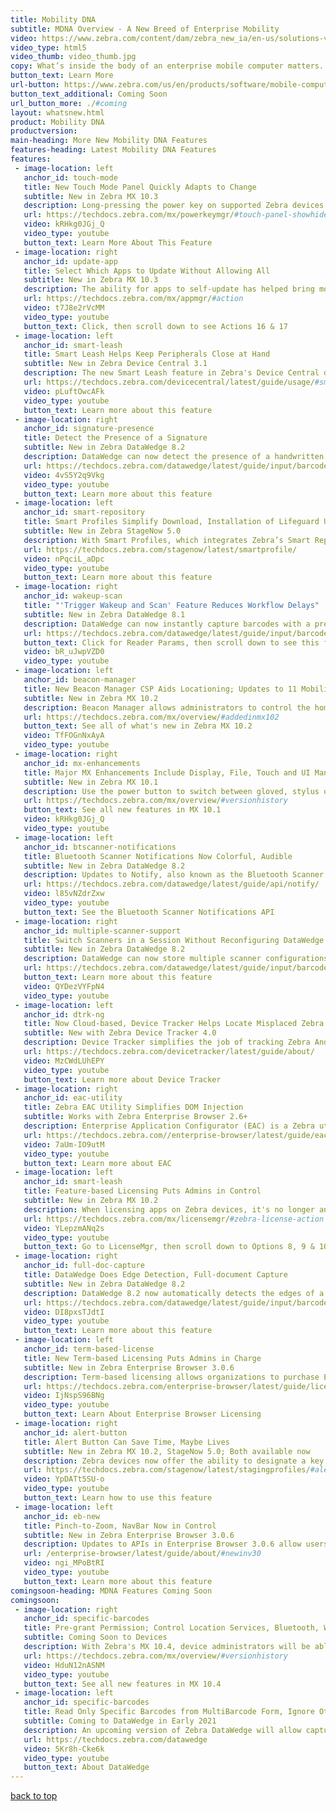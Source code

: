 ```yaml
---
title: Mobility DNA
subtitle: MDNA Overview - A New Breed of Enterprise Mobility
video: https://www.zebra.com/content/dam/zebra_new_ia/en-us/solutions-verticals/product/Software/Mobility%20Software/mobility-dna/videos/mobility-dna-video.mp4/_jcr_content/renditions/original   
video_type: html5
video_thumb: video_thumb.jpg
copy: What’s inside the body of an enterprise mobile computer matters. That’s why Zebra engineered Mobility DNA — the genetic code that gives our mobile computers distinct enterprise capabilities.Its unique software ecosystem transforms Android™, the world’s most popular consumer operating system, into an enterprise-ready force. Now, the pains common to other enterprise mobility platforms disappear — making application management simpler, integration problem-free and operations a powerhouse of productivity.
button_text: Learn More
url-button: https://www.zebra.com/us/en/products/software/mobile-computers/mobility-dna.html
button_text_additional: Coming Soon
url_button_more: ./#coming
layout: whatsnew.html
product: Mobility DNA
productversion: 
main-heading: More New Mobility DNA Features
features-heading: Latest Mobility DNA Features
features:
 - image-location: left
   anchor_id: touch-mode
   title: New Touch Mode Panel Quickly Adapts to Change
   subtitle: New in Zebra MX 10.3  
   description: Long-pressing the power key on supported Zebra devices now provides quick access to Touch Mode settings, a new settings panel that allows users to switch touch-screen modes to quickly adapt to changes in the computing environment. 
   url: https://techdocs.zebra.com/mx/powerkeymgr/#touch-panel-showhide
   video: kRHkg0JGj_Q
   video_type: youtube
   button_text: Learn More About This Feature
 - image-location: right
   anchor_id: update-app
   title: Select Which Apps to Update Without Allowing All 
   subtitle: New in Zebra MX 10.3 
   description: The ability for apps to self-update has helped bring mobile computing devices to the forefront of the productive enterprise. Now, Zebra's App Manager utility lets administrators decide which apps on a device can update and which should stay the same until explicitly allowed to receive an upgrade. 
   url: https://techdocs.zebra.com/mx/appmgr/#action
   video: t7J8e2rVcMM
   video_type: youtube
   button_text: Click, then scroll down to see Actions 16 & 17 
 - image-location: left
   anchor_id: smart-leash
   title: Smart Leash Helps Keep Peripherals Close at Hand
   subtitle: New in Zebra Device Central 3.1
   description: The new Smart Leash feature in Zebra's Device Central device management system notifies the device user when a peripheral they've been using moves out of an area, helping ensure that the peripheral is not lost or left behind. Device Central is a server-based enterprise monitoring and management system for tracking Bluetooth devices in an organization.
   url: https://techdocs.zebra.com/devicecentral/latest/guide/usage/#smartleash
   video: pLuftOwcAFk
   video_type: youtube
   button_text: Learn more about this feature
 - image-location: right
   anchor_id: signature-presence
   title: Detect the Presence of a Signature
   subtitle: New in Zebra DataWedge 8.2
   description: DataWedge can now detect the presence of a handwritten signature to automatically check for delivery confirmation. DataWedge provides the capability for any application on a device to acquire data from various input sources, manipulate data based on basic or custom rules, and output data to the app.
   url: https://techdocs.zebra.com/datawedge/latest/guide/input/barcode/#documentselection
   video: 4vS5Y2q9Vkg
   video_type: youtube
   button_text: Learn more about this feature
 - image-location: left
   anchor_id: smart-repository
   title: Smart Profiles Simplify Download, Installation of Lifeguard Updates
   subtitle: New in Zebra StageNow 5.0
   description: With Smart Profiles, which integrates Zebra’s Smart Repository with Lifeguard update data, admins now can easily and quickly deploy updates that apply to any set of specific devices. StageNow is a free Windows tool that gives administrators an easy way to stage, set up and mass-deploy Zebra’s Android mobile computers.   
   url: https://techdocs.zebra.com/stagenow/latest/smartprofile/
   video: nPqciL_aDpc
   video_type: youtube
   button_text: Learn more about this feature      
 - image-location: right
   anchor_id: wakeup-scan
   title: "'Trigger Wakeup and Scan' Feature Reduces Workflow Delays" 
   subtitle: New in Zebra DataWedge 8.1
   description: DataWedge can now instantly capture barcodes with a press of the scan button when resuming operation after device suspend, eliminating delays in workflow and improving worker productivity. 
   url: https://techdocs.zebra.com/datawedge/latest/guide/input/barcode/#readerparams
   button_text: Click for Reader Params, then scroll down to see this feature
   video: bR_uJwpVZD0
   video_type: youtube
 - image-location: left
   anchor_id: beacon-manager
   title: New Beacon Manager CSP Aids Locationing; Updates to 11 Mobility Extensions
   subtitle: New in Zebra MX 10.2
   description: Beacon Manager allows administrators to control the homing signal sent by supported Zebra devices to aid with location. MX 10.2 also includes enhancements to Bluetooth, Clock, Display, KeyMapping License, Power, PowerKey, Touch, UI and WiFi CSPs.  
   url: https://techdocs.zebra.com/mx/overview/#addedinmx102
   button_text: See all of what's new in Zebra MX 10.2
   video: TfFOGnNxAyA
   video_type: youtube
 - image-location: right
   anchor_id: mx-enhancements
   title: Major MX Enhancements Include Display, File, Touch and UI Managers 
   subtitle: New in Zebra MX 10.1
   description: Use the power button to switch between gloved, stylus or finger touch modes; select file order, naming conventions and deletion options when uploading files; control battery saver mode and display of battery-charge percentage; control screen rotation.  
   url: https://techdocs.zebra.com/mx/overview/#versionhistory
   button_text: See all new features in MX 10.1
   video: kRHkg0JGj_Q
   video_type: youtube
 - image-location: left
   anchor_id: btscanner-notifications
   title: Bluetooth Scanner Notifications Now Colorful, Audible
   subtitle: New in Zebra DataWedge 8.2
   description: Updates to Notify, also known as the Bluetooth Scanner Notifications API in DataWedge 8.2, now allows apps to light a colored LED or play audio beeps based on user actions or barcodes scanned by a connected Bluetooth scanner. Such visual and audible cues allow device users to react to scanning actions more quickly and with greater proficiency. 
   url: https://techdocs.zebra.com/datawedge/latest/guide/api/notify/
   video: l85vNZdrZxw
   video_type: youtube
   button_text: See the Bluetooth Scanner Notifications API
 - image-location: right
   anchor_id: multiple-scanner-support
   title: Switch Scanners in a Session Without Reconfiguring DataWedge
   subtitle: New in Zebra DataWedge 8.2
   description: DataWedge can now store multiple scanner configurations in a single scanning profile. This allows device users to switch between multiple scanners during a scanning session without the need to stop and reconfigure the device. 
   url: https://techdocs.zebra.com/datawedge/latest/guide/input/barcode/#scannerselection
   button_text: Learn more about this feature
   video: QYDezVYFpN4
   video_type: youtube   
 - image-location: left
   anchor_id: dtrk-ng
   title: Now Cloud-based, Device Tracker Helps Locate Misplaced Zebra Devices
   subtitle: New with Zebra Device Tracker 4.0
   description: Device Tracker simplifies the job of tracking Zebra Android mobile devices across an enterprise. Device Tracker manages Zebra devices, finds missing devices and helps prevent device inventory shrinkage. 
   url: https://techdocs.zebra.com/devicetracker/latest/guide/about/
   video: MzCWdLUhEPY
   video_type: youtube
   button_text: Learn more about Device Tracker 
 - image-location: right
   anchor_id: eac-utility
   title: Zebra EAC Utility Simplifies DOM Injection 
   subtitle: Works with Zebra Enterprise Browser 2.6+ 
   description: Enterprise Application Configurator (EAC) is a Zebra utility that works with Enterprise Browser 2.6 and later to simplify DOM injection, which adds capabilities to a running app without changing the source code. EAC maps EB fields or buttons to Zebra devices such as scanners, printers and keyboards, and can voice-enable fields for spoken input and/or output. 
   url: https://techdocs.zebra.com//enterprise-browser/latest/guide/eac/
   video: 7aUm-IO9utM
   video_type: youtube
   button_text: Learn more about EAC 
 - image-location: left
   anchor_id: smart-leash
   title: Feature-based Licensing Puts Admins in Control 
   subtitle: New in Zebra MX 10.2 
   description: When licensing apps on Zebra devices, it's no longer an all-or-nothing proposition. With the release of License Manager in MX 10.2, Zebra devices now allow administrators to license specific features individually, bringing costs and device capabilities into better control.
   url: https://techdocs.zebra.com/mx/licensemgr/#zebra-license-action
   video: YLepzmANq2s
   video_type: youtube
   button_text: Go to LicenseMgr, then scroll down to Options 8, 9 & 10  
 - image-location: right
   anchor_id: full-doc-capture
   title: DataWedge Does Edge Detection, Full-document Capture
   subtitle: New in Zebra DataWedge 8.2 
   description: DataWedge 8.2 now automatically detects the edges of a form during document scans, more easily capturing the entire form without the need for a barcode. 
   url: https://techdocs.zebra.com/datawedge/latest/guide/input/barcode/#documentselection
   video: DI8pxsTJdtI
   video_type: youtube
   button_text: Learn more about this feature 
 - image-location: left
   anchor_id: term-based-license
   title: New Term-based Licensing Puts Admins in Charge
   subtitle: New in Zebra Enterprise Browser 3.0.6
   description: Term-based licensing allows organizations to purchase Enterprise Browser licenses for a limited time period, giving administrators additional flexibility when planning projects and budgets. One-, three- and five-year terms are available, as is a 90-day trial term. Also new is a 30-day evaluation term, which comes preinstalled with every EB 3.0 download.
   url: https://techdocs.zebra.com/enterprise-browser/latest/guide/licensing/
   video: IjNspS96BNg
   video_type: youtube
   button_text: Learn About Enterprise Browser Licensing 
 - image-location: right
   anchor_id: alert-button
   title: Alert Button Can Save Time, Maybe Lives
   subtitle: New in Zebra MX 10.2, StageNow 5.0; Both available now
   description: Zebra devices now offer the ability to designate a key as a "panic button" that when long-pressed executes an intent to perform a customized task such as dialing an emergency phone number, summoning medical assistance or launching any custom Android app or activity. 
   url: https://techdocs.zebra.com/stagenow/latest/stagingprofiles/#alertbutton
   video: YpDATt5SU-o
   video_type: youtube
   button_text: Learn how to use this feature
 - image-location: left
   anchor_id: eb-new
   title: Pinch-to-Zoom, NavBar Now in Control 
   subtitle: New in Zebra Enterprise Browser 3.0.6
   description: Updates to APIs in Enterprise Browser 3.0.6 allow users to pinch-to-zoom web pages and images, and give developers control over the ability to show or hide the navigation bar, which contains the HOME, BACK and RECENT APPS buttons. The Database API also has been restored.  
   url: /enterprise-browser/latest/guide/about/#newinv30
   video: ngi_MPoBtRI
   video_type: youtube
   button_text: Learn more about this feature
comingsoon-heading: MDNA Features Coming Soon
comingsoon:
 - image-location: right
   anchor_id: specific-barcodes
   title: Pre-grant Permission; Control Location Services, Bluetooth, Wi-Fi Scanning  
   subtitle: Coming Soon to Devices 
   description: With Zebra's MX 10.4, device administrators will be able to grant permission to use device storage for apps before they're installed, control access to location services and scanning with Bluetooth and Wi-Fi peripherals, and set the default usage mode when a device is connected to a PC via USB. 
   url: https://techdocs.zebra.com/mx/overview/#versionhistory
   video: HduN12nASNM
   video_type: youtube
   button_text: See all new features in MX 10.4 
 - image-location: left
   anchor_id: specific-barcodes
   title: Read Only Specific Barcodes from MultiBarcode Form, Ignore Others 
   subtitle: Coming to DataWedge in Early 2021 
   description: An upcoming version of Zebra DataWedge will allow capture of specific barcodes from a document or label based on a predefined pattern or barcode criteria. Only barcodes matching the specified pattern or criteria are scanned; all others are ignored. 
   url: https://techdocs.zebra.com/datawedge
   video: 5Kr8h-Cke6k
   video_type: youtube
   button_text: About DataWedge 
---
```

<!--  WHEN NO ITEMS ARE "COMING SOON"
  add "-none" to the lines as follows:
  comingsoon-heading-none
  comingsoon-none
  
  For no "Learn More" BUTTON, remove this line: 
  button_text: Learn More
 
MX 10.4 vid: https://youtu.be/HduN12nASNM
 -->
<style>
h2 a {
    font-size: 16px;
}
.team-member {
    margin-bottom: 1%;
}
hr {
    padding-bottom: 1%;
}
.btn-zebra {
  background-color: #00a7ff;
  border: 2px solid #00a7ff;
  color: #fff;
  padding: 5px 10px;
  width: auto;
  display: inline-block;
  font-size: 14px;
  box-sizing: border-box;
  text-align: center;
  transition: all .2s ease;
  text-transform: capitalize;
  box-shadow: 0 2px 3px 1px rgba(0,0,0,0.2);
}

.btn-zebra:hover, .btn-zebra:active, .btn-zebra:active {
  text-decoration: none;
  background-color: #66caff;
  color: #fff;
  border: 2px solid #66caff;
}

.main-head {
  color: #000;
  font-size: 32px;
  line-height: 1.5;
  letter-spacing: .025em;
  text-transform: uppercase;
  font-weight: 700;
  padding: 0 0 10px;
}

#blog {
    padding: 0px 0;
}

.section-head {
  color: #000;
  font-size: 28px;
  line-height: 1.5;
  letter-spacing: .025em;
/*  text-transform: uppercase; */
  font-weight: 400;
}

#mainContent {
  padding-bottom: 40px;
}

.full-width {
  position: relative;
  left: 50%;
  right: 50%;
  margin-left: -50vw;
  margin-right: -50vw;
}

.triangle-rt {
  width: 0;
  height: 0;
  border-top: 0 solid transparent;
  position: absolute;
}
.triangle-lb {
  width: 0;
  height: 0;
  border-right: 100vw solid transparent;
  border-left: 0 solid transparent;
  position: absolute;
}

.stripe-heading{
  background: #e5e5e5;
  /* width: 100vw; */
  /* left: -94px; */
  left: 50%;
  right: 50%;
  margin-left: -50vw;
  margin-right: -50vw;
}

#video-feature {
    object-fit: cover;
    width: 500px;
    height: 300px;
}

div .align-center {
    text-align: center;
}

/* To pad anchors to make visible below the fixed header */
:target {
  display: block;
  position: relative;
  top: -120px; 
  visibility: hidden;
}

/*
hr { 
  display: block;
  margin-top: 0.5em;
  margin-bottom: 0.5em;
  margin-left: auto;
  margin-right: auto;
  border-style: inset;
  border-width: 1px;
}
*/

</style>

[back to top](#)